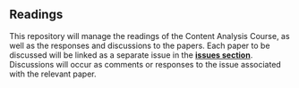 ## Readings

This repository will manage the readings of the Content Analysis Course, as well as the responses and discussions to the papers. Each paper to be discussed will be linked as a separate issue in the **[issues section](https://github.com/Computational-Content-Analysis-2020/Readings-Responses/issues)**. Discussions will occur as comments or responses to the issue associated with the relevant paper.
